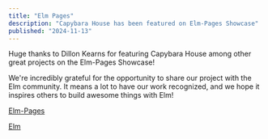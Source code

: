 ```yaml
---
title: "Elm Pages"
description: "Capybara House has been featured on Elm-Pages Showcase"
published: "2024-11-13"
---
```


Huge thanks to Dillon Kearns for featuring Capybara House among other great projects on the Elm-Pages Showcase!

We're incredibly grateful for the opportunity to share our project with the Elm community. It means a lot to have our work recognized, and we hope it inspires others to build awesome things with Elm!

[Elm-Pages](https://elm-pages.com/)

[Elm](https://elm-lang.org/)